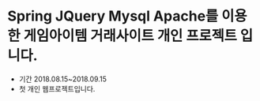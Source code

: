 # Spring JQuery Mysql Apache를 이용한 게임아이템 거래사이트 개인 프로젝트 입니다.
* 기간 2018.08.15~2018.09.15
* 첫 개인 웹프로젝트입니다.

